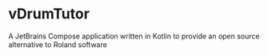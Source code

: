 # vDrumTutor
A JetBrains Compose application written in Kotlin to provide an open source alternative to Roland software
